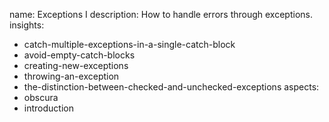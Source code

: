 name: Exceptions I
description: How to handle errors through exceptions.
insights:
  - catch-multiple-exceptions-in-a-single-catch-block
  - avoid-empty-catch-blocks
  - creating-new-exceptions
  - throwing-an-exception
  - the-distinction-between-checked-and-unchecked-exceptions
aspects:
  - obscura
  - introduction
